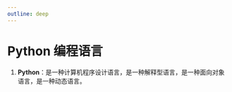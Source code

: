 ```yaml
---
outline: deep
---
```


# Python 编程语言

1. **Python**：是一种计算机程序设计语言，是一种解释型语言，是一种面向对象语言，是一种动态语言。

